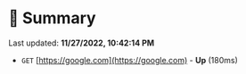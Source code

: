 # 📖 Summary
Last updated: **11/27/2022, 10:42:14 PM**

- `GET` [https://google.com](https://google.com) - **Up** (180ms)
